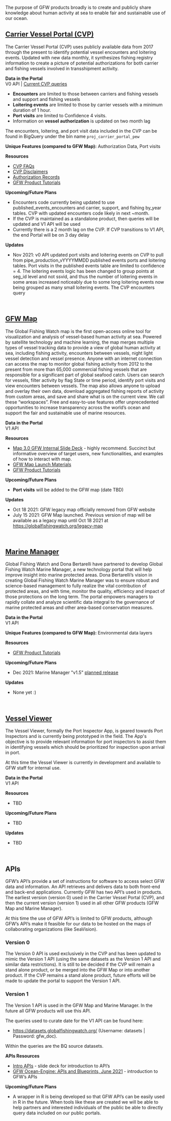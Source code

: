 The purpose of GFW products broadly is to create and publicly share knowledge about human activity at sea to enable fair and sustainable use of our ocean.



## [Carrier Vessel Portal (CVP)](https://globalfishingwatch.org/carrier-vessel-portal/)

The Carrier Vessel Portal (CVP) uses publicly available data from 2017 through the present to identify potential vessel encounters and loitering events. Updated with new data monthly, it synthesizes fishing registry information to create a picture of potential authorizations for both carrier and fishing vessels involved in transshipment activity. 

**Data in the Portal**
<br>V0 API | [Current CVP queries](https://github.com/GlobalFishingWatch/pipe-carrier-portal/tree/master/assets/bigquery)
+ **Encounters** are limited to those between carriers and fishing vessels and support and fishing vessels
+ **Loitering events** are limited to those by carrier vessels with a minimum duration of 1 hour. 
+ **Port visits** are limited to Confidence 4 visits. 
+ Information on **vessel authorization** is updated on two month lag 

The encounters, loitering, and port visit data included in the CVP can be found in BigQuery under the bin name `proj_carrier_portal_pew`

**Unique Features (compared to GFW Map):** Authorization Data, Port visits

**Resources**
+ [CVP FAQs](https://globalfishingwatch.org/help-faqs/)
+ [CVP Disclaimers](https://globalfishingwatch.org/carrier-vessel-portal-disclaimers/)
+ [Authorization Records](https://globalfishingwatch.org/authorization-records/)
+ [GFW Product Tutorials](https://globalfishingwatch.org/tutorials/)

**Upcoming/Future Plans**
+ Encounters code currently being updated to use published_events_encounters and carrier, support, and fishing by_year tables. CVP with updated encounters code likely in next ~month. 
+ If the CVP is maintained as a standalone product, then queries will be updated and V1 API will be used
+ Currently there is a 2 month lag on the CVP. If CVP transitions to V1 API, the end Portal will be on 3 day delay

**Updates**
+ Nov 2021: v0 API updated port visits and loitering events on CVP to pull from pipe_production_vYYYYMMDD published events ports and loitering tables. Port visits in the published events table are limited to confidence = 4. The loitering events logic has been changed to group points at seg_id level and not ssvid, and thus the number of loitering events in some areas increased noticeably due to some long loitering events now being grouped as many small loitering events. The CVP encounters query 
<br>

## [GFW Map](https://globalfishingwatch.org/map/) 
The Global Fishing Watch map is the first open-access online tool for visualization and analysis of vessel-based human activity at sea. Powered by satellite technology and machine learning, the map merges multiple types of vessel tracking data to provide a view of global human activity at sea, including fishing activity, encounters between vessels, night light vessel detection and vessel presence. Anyone with an internet connection can access the map to monitor global fishing activity from 2012 to the present from more than 65,000 commercial fishing vessels that are responsible for a significant part of global seafood catch. Users can search for vessels, filter activity by flag State or time period, identify port visits and view encounters between vessels. The map also allows anyone to upload and overlay their own data, download aggregated fishing reports of activity from custom areas, and save and share what is on the current view. We call these “workspaces”. Free and easy-to-use features offer unprecedented opportunities to increase transparency across the world’s ocean and support the fair and sustainable use of marine resources.

**Data in the Portal**
<br>V1 API

**Resources**
+ [Map 3.0 GFW Internal Slide Deck](https://docs.google.com/presentation/d/1aexIaw_Gw_LpBVJf2O1elapq-wZ5iAu5q8aJcg3yXrA/edit?usp=sharing) - highly recommend. Succinct but informative overview of target users, new functionalities, and examples of how to interact with map.
+ [GFW Map Launch Materials](https://docs.google.com/document/d/18Thsx0ebYzyvm8JZoKm6LtrrfOfI6WZHcnG3FyAdLrE/edit)
+ [GFW Product Tutorials](https://globalfishingwatch.org/tutorials/)

**Upcoming/Future Plans**
+ **Port visits** will be added to the GFW map (date TBD)

**Updates**
+ Oct 18 2021: GFW legacy map officially removed from GFW website
+ July 15 2021: GFW Map launched. Previous version of map will be available as a legacy map until Oct 18 2021 at https://globalfishingwatch.org/legacy-map
<br>

## [Marine Manager](https://globalfishingwatch.org/marine-manager-portal/)
Global Fishing Watch and Dona Bertarelli have partnered to develop Global Fishing Watch Marine Manager, a new technology portal that will help improve insight into marine protected areas. Dona Bertarelli’s vision in creating Global Fishing Watch Marine Manager was to ensure robust and science-based management to fully realize the vital contribution of protected areas, and with time, monitor the quality, efficiency and impact of those protections on the long term. The portal empowers managers to rapidly collate and analyze scientific data integral to the governance of marine protected areas and other area-based conservation measures.

**Data in the Portal**
<br>V1 API

**Unique Features (compared to GFW Map):** Environmental data layers

**Resources**
+ [GFW Product Tutorials](https://globalfishingwatch.org/tutorials/)

**Upcoming/Future Plans**
+ Dec 2021: Marine Manager "v1.5" [planned release](https://docs.google.com/document/d/1zndSgeY_kZN8yzRuLkquQ4b5CiJiohG8b6A1GpiFxVg/edit)

**Updates**
+ None yet :)
<br>

## [Vessel Viewer](https://globalfishingwatch.org/vessel-viewer)
The Vessel Viewer, formally the Port Inspector App, is geared towards Port Inspectors and is currently being prototyped in the field. The App's objective is to provide relevant information for port inspectors to assist them in identifying vessels which should be prioritized for inspection upon arrival in port.

At this time the Vessel Viewer is currently in development and available to GFW staff for internal use. 

**Data in the Portal**
<br>V1 API

**Resources**
+ TBD

**Upcoming/Future Plans**
+ TBD

**Updates**
+ TBD
<br> 

## APIs

GFW’s API’s provide a set of instructions for software to access select GFW data and information. An API retrieves and delivers data to both front-end and back-end applications. Currently GFW has two API’s used in products. The earliest version (version 0) used in the Carrier Vessel Portal (CVP), and then the current version (version 1) used in all other GFW products (GFW Map and Marine Manager).

At this time the use of GFW API’s is limited to GFW products, although GFW’s API’s make it feasible for our data to be hosted on the maps of collaborating organizations (like SeaVision). 

### Version 0
The Version 0 API is used exclusively in the CVP and has been updated to mimic the Version 1 API (using the same datasets as the Version 1 API and similar data restrictions). It is still to be decided if the CVP will remain a stand alone product, or be merged into the GFW Map or into another product. If the CVP remains a stand alone product, future efforts will be made to update the portal to support the Version 1 API. 

### Version 1 
The Version 1 API is used in the GFW Map and Marine Manager. In the future all GFW products will use this API.

The queries used to curate date for the V1 API can be found here: 
+ https://datasets.globalfishingwatch.org/  (Username: datasets | Password: gfw_doc). 

Within the queries are the BQ source datasets.

**APIs Resources**
+ [Intro APIs](https://docs.google.com/document/d/1CWVXqZpyutLOUO5YyACBzftUiEIxug7EPd8PXsadEE8/edit?usp=sharing) - slide deck for introduction to API’s <br>
+ [GFW Ocean-Engine: APIs and Blueprints, June 2021](https://docs.google.com/presentation/d/1E6h00EUEEr2HRAAXm3rJUwrF6NcM52t8S0n_yinJbqw/edit#slide=id.gc69f7383cc_0_1092) - introduction to GFW’s APIs 

**Upcoming/Future Plans**
+ A wrapper in R is being developed so that GFW API’s can be easily used in R in the future. When tools like these are created we will be able to help partners and interested individuals of the public be able to directly query data included on our public portals.

